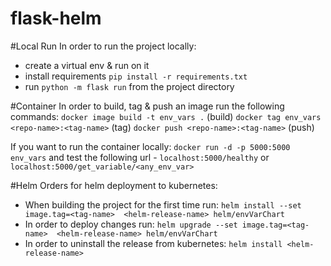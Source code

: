 # flask-helm

#Local Run
In order to run the project locally:
- create a virtual env & run on it
- install requirements `pip install -r requirements.txt`
- run `python -m flask run` from the project directory

#Container
In order to build, tag & push an image run the following commands: 
`docker image build -t env_vars .` (build)
`docker tag env_vars <repo-name>:<tag-name>` (tag)
`docker push <repo-name>:<tag-name>` (push)

If you want to run the container locally:
`docker run -d -p 5000:5000 env_vars` 
and test the following url - `localhost:5000/healthy`
or `localhost:5000/get_variable/<any_env_var>`

#Helm
Orders for helm deployment to kubernetes:
- When building the project for the first time run:
  `helm install --set image.tag=<tag-name>  <helm-release-name> helm/envVarChart`
- In order to deploy changes run:
  `helm upgrade --set image.tag=<tag-name>  <helm-release-name> helm/envVarChart`
- In order to uninstall the release from kubernetes:
  `helm install <helm-release-name>`